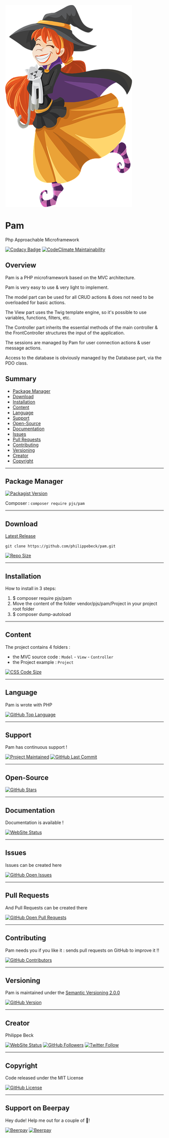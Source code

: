 [![Pam Logo](Project/public/img/pam.png)](https://github.com/philippebeck/pam)

# Pam

Php Approachable Microframework

[![Codacy Badge](https://api.codacy.com/project/badge/Grade/5a23727fb6954400b6c3a38a0105089e)](https://www.codacy.com/app/philippebeck/pam?utm_source=github.com&amp;utm_medium=referral&amp;utm_content=philippebeck/pam&amp;utm_campaign=Badge_Grade)
[![CodeClimate Maintainability](https://img.shields.io/codeclimate/maintainability-percentage/philippebeck/pam.svg?label=Maintainability)](https://codeclimate.com/github/philippebeck/pam)

## Overview

Pam is a PHP microframework based on the MVC architecture.

Pam is very easy to use & very light to implement.

The model part can be used for all CRUD actions & does not need to be overloaded for basic actions.

The View part uses the Twig template engine, so it's possible to use variables, functions, filters, etc.

The Controller part inherits the essential methods of the main controller & the FrontController structures the input of the application.

The sessions are managed by Pam for user connection actions & user message actions.

Access to the database is obviously managed by the Database part, via the PDO class.

## Summary

-   [Package Manager](#package-manager)  
-   [Download](#download)  
-   [Installation](#installation)  
-   [Content](#content)  
-   [Language](#language)  
-   [Support](#support)  
-   [Open-Source](#open-source)  
-   [Documentation](#documentation)  
-   [Issues](#issues)  
-   [Pull Requests](#pull-requests)  
-   [Contributing](#contributing)  
-   [Versioning](#versioning)  
-   [Creator](#creator)  
-   [Copyright](#copyright)  

---

## Package Manager

[![Packagist Version](https://img.shields.io/packagist/v/pjs/pam.svg?label=Packagist)](https://packagist.org/packages/pjs/pam)

Composer : `composer require pjs/pam`  

---

## Download

[Latest Release](https://github.com/philippebeck/pam/releases)  

`git clone https://github.com/philippebeck/pam.git`  
  
[![Repo Size](https://img.shields.io/github/repo-size/philippebeck/pam.svg?label=Repo+Size)](https://github.com/philippebeck/pam/tree/master)

---

## Installation

How to install in 3 steps:

1.  $ composer require pjs/pam
2.  Move the content of the folder vendor/pjs/pam/Project in your project root folder
3.  $ composer dump-autoload

---

## Content

The project contains 4 folders :  
-   the MVC source code : `Model` - `View` - `Controller`  
-   the Project example : `Project`  

[![CSS Code Size](https://img.shields.io/github/languages/code-size/philippebeck/pam.svg?label=Code+Size)](https://github.com/philippebeck/pam/tree/master)

---

## Language

Pam is wrote with PHP

[![GitHub Top Language](https://img.shields.io/github/languages/top/philippebeck/pam.svg?label=PHP)](https://github.com/philippebeck/pam)

---

## Support

Pam has continuous support !

[![Project Maintained](https://img.shields.io/maintenance/yes/2019.svg?label=Maintained)](https://github.com/philippebeck/pam)
[![GitHub Last Commit](https://img.shields.io/github/last-commit/philippebeck/pam.svg?label=Last+Commit)](https://github.com/philippebeck/pam/commits/master)

---

## Open-Source

[![GitHub Stars](https://img.shields.io/github/stars/philippebeck/pam.svg?label=GitHub+:+Pam+|+Stars)](https://github.com/philippebeck/pam)

---

## Documentation

Documentation is available !

[![WebSite Status](https://img.shields.io/website-up-down-green-red/https/github.com/philippebeck/pam/wiki.svg?label=Documentation)](https://github.com/philippebeck/pam/wiki)

---

## Issues

Issues can be created here

[![GitHub Open Issues](https://img.shields.io/github/issues/philippebeck/pam.svg?label=Issues)](https://github.com/philippebeck/pam/issues)

---

## Pull Requests

And Pull Requests can be created there

[![GitHub Open Pull Requests](https://img.shields.io/github/issues-pr/philippebeck/pam.svg?label=Pull+Requests)](https://github.com/philippebeck/pam/pulls)

---

## Contributing

Pam needs you if you like it : sends pull requests on GitHub to improve it !!

[![GitHub Contributors](https://img.shields.io/github/contributors/philippebeck/pam.svg?label=Contributors)](https://github.com/philippebeck/pam/graphs/contributors)

---

## Versioning

Pam is maintained under the [Semantic Versioning 2.0.0](https://semver.org)

[![GitHub Version](https://img.shields.io/github/tag/philippebeck/pam.svg?label=Version)](https://github.com/philippebeck/pam/blob/master/package.json)

---

## Creator

Philippe Beck

[![WebSite Status](https://img.shields.io/website-up-down-green-red/https/philippebeck.net.svg?label=https://philippebeck.net)](https://philippebeck.net)
[![GitHub Followers](https://img.shields.io/github/followers/philippebeck.svg?label=GitHub+:+philippebeck+|+Followers)](https://github.com/philippebeck)
[![Twitter Follow](https://badgen.net/twitter/follow/philippepjbeck)](https://twitter.com/philippepjbeck)

---

## Copyright

Code released under the MIT License

[![GitHub License](https://img.shields.io/github/license/philippebeck/pam.svg?label=License)](https://github.com/philippebeck/pam/blob/master/LICENSE)

---

## Support on Beerpay
Hey dude! Help me out for a couple of :beers:!

[![Beerpay](https://beerpay.io/philippebeck/pam/badge.svg?style=beer-square)](https://beerpay.io/philippebeck/pam)  [![Beerpay](https://beerpay.io/philippebeck/pam/make-wish.svg?style=flat-square)](https://beerpay.io/philippebeck/pam?focus=wish)
